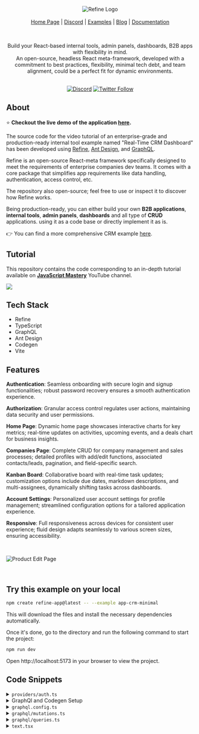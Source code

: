 <div align="center" style="margin: 30px;">
<img src="https://refine.ams3.cdn.digitaloceanspaces.com/example-readmes/CRM-Minimal/minimal-crm-cover.png" alt="Refine Logo"  />
<br />
<br />

<div align="center">
    <a href="https://refine.dev">Home Page</a> |
    <a href="https://discord.gg/refine">Discord</a> |
    <a href="https://refine.dev/examples/">Examples</a> |
    <a href="https://refine.dev/blog/">Blog</a> |
    <a href="https://refine.dev/docs/">Documentation</a>
</div>
</div>

<br />

<div align="center">Build your React-based internal tools, admin panels, dashboards, B2B apps with flexibility in mind.<br>An open-source, headless React meta-framework, developed with a commitment to best practices, flexibility, minimal tech debt, and team alignment, could be a perfect fit for dynamic environments.
<br />
<br />

[![Discord](https://img.shields.io/discord/837692625737613362.svg?label=&logo=discord&logoColor=ffffff&color=7389D8&labelColor=6A7EC2)](https://discord.gg/refine)
[![Twitter Follow](https://img.shields.io/twitter/follow/refine_dev?style=social)](https://twitter.com/refine_dev)

</div>

## About

⭐ **Checkout the live demo of the application [here](https://example.minimal-crm.refine.dev).**

The source code for the video tutorial of an enterprise-grade and production-ready internal tool example named "Real-Time CRM Dashboard" has been developed using [Refine](https://refine.dev/), [Ant Design](https://ant.design/), and [GraphQL](https://graphql.org/).

Refine is an open-source React-meta framework specifically designed to meet the requirements of enterprise companies dev teams. It comes with a core package that simplifies app requirements like data handling, authentication, access control, etc.

The repository also open-source; feel free to use or inspect it to discover how Refine works.

Being production-ready, you can either build your own **B2B applications**, **internal tools**, **admin panels**, **dashboards** and all type of **CRUD** applications. using it as a code base or directly implement it as is.

👉 You can find a more comprehensive CRM example [here](https://example.crm.refine.dev/).

## Tutorial

This repository contains the code corresponding to an in-depth tutorial available on <a href="https://www.youtube.com/@javascriptmastery/videos" target="_blank"><b>JavaScript Mastery</b></a> YouTube channel.

<a href="https://youtu.be/6a3Dz8gwjdg" target="_blank"><img src="https://github.com/sujatagunale/EasyRead/assets/151519281/1736fca5-a031-4854-8c09-bc110e3bc16d" /></a>

## Tech Stack

- Refine
- TypeScript
- GraphQL
- Ant Design
- Codegen
- Vite

## Features

**Authentication**: Seamless onboarding with secure login and signup functionalities; robust password recovery ensures a smooth authentication experience.

**Authorization**: Granular access control regulates user actions, maintaining data security and user permissions.

**Home Page**: Dynamic home page showcases interactive charts for key metrics; real-time updates on activities, upcoming events, and a deals chart for business insights.

**Companies Page**: Complete CRUD for company management and sales processes; detailed profiles with add/edit functions, associated contacts/leads, pagination, and field-specific search.

**Kanban Board**: Collaborative board with real-time task updates; customization options include due dates, markdown descriptions, and multi-assignees, dynamically shifting tasks across dashboards.

**Account Settings**: Personalized user account settings for profile management; streamlined configuration options for a tailored application experience.

**Responsive**: Full responsiveness across devices for consistent user experience; fluid design adapts seamlessly to various screen sizes, ensuring accessibility.

<br>

![Product Edit Page](https://refine.ams3.cdn.digitaloceanspaces.com/example-readmes/CRM-Minimal/crm-demo.gif "Demo GIF")

<br>

## Try this example on your local

```bash
npm create refine-app@latest -- --example app-crm-minimal
```

This will download the files and install the necessary dependencies automatically.

Once it's done, go to the directory and run the following command to start the project:

```bash
npm run dev
```

Open http://localhost:5173 in your browser to view the project.

## Code Snippets

<details>
<summary><code>providers/auth.ts</code></summary>

```typescript
import { AuthBindings } from "@refinedev/core";

import { API_URL, dataProvider } from "./data";

// For demo purposes and to make it easier to test the app, you can use the following credentials
export const authCredentials = {
  email: "michael.scott@dundermifflin.com",
  password: "demodemo",
};

export const authProvider: AuthBindings = {
  login: async ({ email }) => {
    try {
      // call the login mutation
      // dataProvider.custom is used to make a custom request to the GraphQL API
      // this will call dataProvider which will go through the fetchWrapper function
      const { data } = await dataProvider.custom({
        url: API_URL,
        method: "post",
        headers: {},
        meta: {
          variables: { email },
          // pass the email to see if the user exists and if so, return the accessToken
          rawQuery: `
            mutation Login($email: String!) {
              login(loginInput: { email: $email }) {
                accessToken
              }
            }
          `,
        },
      });

      // save the accessToken in localStorage
      localStorage.setItem("access_token", data.login.accessToken);

      return {
        success: true,
        redirectTo: "/",
      };
    } catch (e) {
      const error = e as Error;

      return {
        success: false,
        error: {
          message: "message" in error ? error.message : "Login failed",
          name: "name" in error ? error.name : "Invalid email or password",
        },
      };
    }
  },

  // simply remove the accessToken from localStorage for the logout
  logout: async () => {
    localStorage.removeItem("access_token");

    return {
      success: true,
      redirectTo: "/login",
    };
  },

  onError: async (error) => {
    // a check to see if the error is an authentication error
    // if so, set logout to true
    if (error.statusCode === "UNAUTHENTICATED") {
      return {
        logout: true,
        ...error,
      };
    }

    return { error };
  },

  check: async () => {
    try {
      //  get the identity of the user
      // this is to know if the user is authenticated or not
      await dataProvider.custom({
        url: API_URL,
        method: "post",
        headers: {},
        meta: {
          rawQuery: `
            query Me {
              me {
                name
              }
            }
          `,
        },
      });

      // if the user is authenticated, redirect to the home page
      return {
        authenticated: true,
        redirectTo: "/",
      };
    } catch (error) {
      // for any other error, redirect to the login page
      return {
        authenticated: false,
        redirectTo: "/login",
      };
    }
  },

  // get the user information
  getIdentity: async () => {
    const accessToken = localStorage.getItem("access_token");

    try {
      // call the GraphQL API to get the user information
      // we're using me:any because the GraphQL API doesn't have a type for the me query yet.
      // we'll add some queries and mutations later and change this to User which will be generated by codegen.
      const { data } = await dataProvider.custom<{ me: any }>({
        url: API_URL,
        method: "post",
        headers: accessToken
          ? {
              // send the accessToken in the Authorization header
              Authorization: `Bearer ${accessToken}`,
            }
          : {},
        meta: {
          // get the user information such as name, email, etc.
          rawQuery: `
            query Me {
              me {
                id
                name
                email
                phone
                jobTitle
                timezone
                avatarUrl
              }
            }
          `,
        },
      });

      return data.me;
    } catch (error) {
      return undefined;
    }
  },
};
```

</details>

<details>
<summary>GraphQl and Codegen Setup</summary>

```bash
npm i -D @graphql-codegen/cli @graphql-codegen/typescript @graphql-codegen/typescript-operations @graphql-codegen/import-types-preset prettier vite-tsconfig-paths
```

</details>

<details>
<summary><code>graphql.config.ts</code></summary>

```typescript
import type { IGraphQLConfig } from "graphql-config";

const config: IGraphQLConfig = {
  // define graphQL schema provided by Refine
  schema: "https://api.crm.refine.dev/graphql",
  extensions: {
    // codegen is a plugin that generates typescript types from GraphQL schema
    // https://the-guild.dev/graphql/codegen
    codegen: {
      // hooks are commands that are executed after a certain event
      hooks: {
        afterOneFileWrite: ["eslint --fix", "prettier --write"],
      },
      // generates typescript types from GraphQL schema
      generates: {
        // specify the output path of the generated types
        "src/graphql/schema.types.ts": {
          // use typescript plugin
          plugins: ["typescript"],
          // set the config of the typescript plugin
          // this defines how the generated types will look like
          config: {
            skipTypename: true, // skipTypename is used to remove __typename from the generated types
            enumsAsTypes: true, // enumsAsTypes is used to generate enums as types instead of enums.
            // scalars is used to define how the scalars i.e. DateTime, JSON, etc. will be generated
            // scalar is a type that is not a list and does not have fields. Meaning it is a primitive type.
            scalars: {
              // DateTime is a scalar type that is used to represent date and time
              DateTime: {
                input: "string",
                output: "string",
                format: "date-time",
              },
            },
          },
        },
        // generates typescript types from GraphQL operations
        // graphql operations are queries, mutations, and subscriptions we write in our code to communicate with the GraphQL API
        "src/graphql/types.ts": {
          // preset is a plugin that is used to generate typescript types from GraphQL operations
          // import-types suggests to import types from schema.types.ts or other files
          // this is used to avoid duplication of types
          // https://the-guild.dev/graphql/codegen/plugins/presets/import-types-preset
          preset: "import-types",
          // documents is used to define the path of the files that contain GraphQL operations
          documents: ["src/**/*.{ts,tsx}"],
          // plugins is used to define the plugins that will be used to generate typescript types from GraphQL operations
          plugins: ["typescript-operations"],
          config: {
            skipTypename: true,
            enumsAsTypes: true,
            // determine whether the generated types should be resolved ahead of time or not.
            // When preResolveTypes is set to false, the code generator will not try to resolve the types ahead of time.
            // Instead, it will generate more generic types, and the actual types will be resolved at runtime.
            preResolveTypes: false,
            // useTypeImports is used to import types using import type instead of import.
            useTypeImports: true,
          },
          // presetConfig is used to define the config of the preset
          presetConfig: {
            typesPath: "./schema.types",
          },
        },
      },
    },
  },
};

export default config;
```

</details>

<details>
<summary><code>graphql/mutations.ts</code></summary>

```typescript
import gql from "graphql-tag";

// Mutation to update user
export const UPDATE_USER_MUTATION = gql`
  # The ! after the type means that it is required
  mutation UpdateUser($input: UpdateOneUserInput!) {
    # call the updateOneUser mutation with the input and pass the $input argument
    # $variableName is a convention for GraphQL variables
    updateOneUser(input: $input) {
      id
      name
      avatarUrl
      email
      phone
      jobTitle
    }
  }
`;

// Mutation to create company
export const CREATE_COMPANY_MUTATION = gql`
  mutation CreateCompany($input: CreateOneCompanyInput!) {
    createOneCompany(input: $input) {
      id
      salesOwner {
        id
      }
    }
  }
`;

// Mutation to update company details
export const UPDATE_COMPANY_MUTATION = gql`
  mutation UpdateCompany($input: UpdateOneCompanyInput!) {
    updateOneCompany(input: $input) {
      id
      name
      totalRevenue
      industry
      companySize
      businessType
      country
      website
      avatarUrl
      salesOwner {
        id
        name
        avatarUrl
      }
    }
  }
`;

// Mutation to update task stage of a task
export const UPDATE_TASK_STAGE_MUTATION = gql`
  mutation UpdateTaskStage($input: UpdateOneTaskInput!) {
    updateOneTask(input: $input) {
      id
    }
  }
`;

// Mutation to create a new task
export const CREATE_TASK_MUTATION = gql`
  mutation CreateTask($input: CreateOneTaskInput!) {
    createOneTask(input: $input) {
      id
      title
      stage {
        id
        title
      }
    }
  }
`;

// Mutation to update a task details
export const UPDATE_TASK_MUTATION = gql`
  mutation UpdateTask($input: UpdateOneTaskInput!) {
    updateOneTask(input: $input) {
      id
      title
      completed
      description
      dueDate
      stage {
        id
        title
      }
      users {
        id
        name
        avatarUrl
      }
      checklist {
        title
        checked
      }
    }
  }
`;
```

</details>

<details>
<summary><code>graphql/queries.ts</code></summary>

```typescript
import gql from "graphql-tag";

// Query to get Total Company, Contact and Deal Counts
export const DASHBOARD_TOTAL_COUNTS_QUERY = gql`
  query DashboardTotalCounts {
    companies {
      totalCount
    }
    contacts {
      totalCount
    }
    deals {
      totalCount
    }
  }
`;

// Query to get upcoming events
export const DASHBORAD_CALENDAR_UPCOMING_EVENTS_QUERY = gql`
  query DashboardCalendarUpcomingEvents(
    $filter: EventFilter!
    $sorting: [EventSort!]
    $paging: OffsetPaging!
  ) {
    events(filter: $filter, sorting: $sorting, paging: $paging) {
      totalCount
      nodes {
        id
        title
        color
        startDate
        endDate
      }
    }
  }
`;

// Query to get deals chart
export const DASHBOARD_DEALS_CHART_QUERY = gql`
  query DashboardDealsChart(
    $filter: DealStageFilter!
    $sorting: [DealStageSort!]
    $paging: OffsetPaging
  ) {
    dealStages(filter: $filter, sorting: $sorting, paging: $paging) {
      # Get all deal stages
      nodes {
        id
        title
        # Get the sum of all deals in this stage and group by closeDateMonth and closeDateYear
        dealsAggregate {
          groupBy {
            closeDateMonth
            closeDateYear
          }
          sum {
            value
          }
        }
      }
      # Get the total count of all deals in this stage
      totalCount
    }
  }
`;

// Query to get latest activities deals
export const DASHBOARD_LATEST_ACTIVITIES_DEALS_QUERY = gql`
  query DashboardLatestActivitiesDeals(
    $filter: DealFilter!
    $sorting: [DealSort!]
    $paging: OffsetPaging
  ) {
    deals(filter: $filter, sorting: $sorting, paging: $paging) {
      totalCount
      nodes {
        id
        title
        stage {
          id
          title
        }
        company {
          id
          name
          avatarUrl
        }
        createdAt
      }
    }
  }
`;

// Query to get latest activities audits
export const DASHBOARD_LATEST_ACTIVITIES_AUDITS_QUERY = gql`
  query DashboardLatestActivitiesAudits(
    $filter: AuditFilter!
    $sorting: [AuditSort!]
    $paging: OffsetPaging
  ) {
    audits(filter: $filter, sorting: $sorting, paging: $paging) {
      totalCount
      nodes {
        id
        action
        targetEntity
        targetId
        changes {
          field
          from
          to
        }
        createdAt
        user {
          id
          name
          avatarUrl
        }
      }
    }
  }
`;

// Query to get companies list
export const COMPANIES_LIST_QUERY = gql`
  query CompaniesList(
    $filter: CompanyFilter!
    $sorting: [CompanySort!]
    $paging: OffsetPaging!
  ) {
    companies(filter: $filter, sorting: $sorting, paging: $paging) {
      totalCount
      nodes {
        id
        name
        avatarUrl
        # Get the sum of all deals in this company
        dealsAggregate {
          sum {
            value
          }
        }
      }
    }
  }
`;

// Query to get users list
export const USERS_SELECT_QUERY = gql`
  query UsersSelect(
    $filter: UserFilter!
    $sorting: [UserSort!]
    $paging: OffsetPaging!
  ) {
    # Get all users
    users(filter: $filter, sorting: $sorting, paging: $paging) {
      totalCount # Get the total count of users
      # Get specific fields for each user
      nodes {
        id
        name
        avatarUrl
      }
    }
  }
`;

// Query to get contacts associated with a company
export const COMPANY_CONTACTS_TABLE_QUERY = gql`
  query CompanyContactsTable(
    $filter: ContactFilter!
    $sorting: [ContactSort!]
    $paging: OffsetPaging!
  ) {
    contacts(filter: $filter, sorting: $sorting, paging: $paging) {
      totalCount
      nodes {
        id
        name
        avatarUrl
        jobTitle
        email
        phone
        status
      }
    }
  }
`;

// Query to get task stages list
export const TASK_STAGES_QUERY = gql`
  query TaskStages(
    $filter: TaskStageFilter!
    $sorting: [TaskStageSort!]
    $paging: OffsetPaging!
  ) {
    taskStages(filter: $filter, sorting: $sorting, paging: $paging) {
      totalCount # Get the total count of task stages
      nodes {
        id
        title
      }
    }
  }
`;

// Query to get tasks list
export const TASKS_QUERY = gql`
  query Tasks(
    $filter: TaskFilter!
    $sorting: [TaskSort!]
    $paging: OffsetPaging!
  ) {
    tasks(filter: $filter, sorting: $sorting, paging: $paging) {
      totalCount # Get the total count of tasks
      nodes {
        id
        title
        description
        dueDate
        completed
        stageId
        # Get user details associated with this task
        users {
          id
          name
          avatarUrl
        }
        createdAt
        updatedAt
      }
    }
  }
`;

// Query to get task stages for select
export const TASK_STAGES_SELECT_QUERY = gql`
  query TaskStagesSelect(
    $filter: TaskStageFilter!
    $sorting: [TaskStageSort!]
    $paging: OffsetPaging!
  ) {
    taskStages(filter: $filter, sorting: $sorting, paging: $paging) {
      totalCount
      nodes {
        id
        title
      }
    }
  }
`;
```

</details>

<details>
<summary><code>text.tsx</code></summary>

```typescript
import React from "react";

import { ConfigProvider, Typography } from "antd";

export type TextProps = {
  size?:
    | "xs"
    | "sm"
    | "md"
    | "lg"
    | "xl"
    | "xxl"
    | "xxxl"
    | "huge"
    | "xhuge"
    | "xxhuge";
} & React.ComponentProps<typeof Typography.Text>;

// define the font sizes and line heights
const sizes = {
  xs: {
    fontSize: 12,
    lineHeight: 20 / 12,
  },
  sm: {
    fontSize: 14,
    lineHeight: 22 / 14,
  },
  md: {
    fontSize: 16,
    lineHeight: 24 / 16,
  },
  lg: {
    fontSize: 20,
    lineHeight: 28 / 20,
  },
  xl: {
    fontSize: 24,
    lineHeight: 32 / 24,
  },
  xxl: {
    fontSize: 30,
    lineHeight: 38 / 30,
  },
  xxxl: {
    fontSize: 38,
    lineHeight: 46 / 38,
  },
  huge: {
    fontSize: 46,
    lineHeight: 54 /
